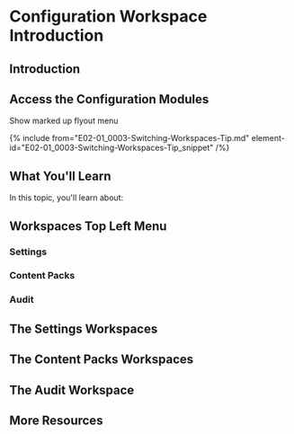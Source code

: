 # Configuration Workspace Introduction

## Introduction


## Access the Configuration Modules

Show marked up flyout menu

{% include from="E02-01_0003-Switching-Workspaces-Tip.md" element-id="E02-01_0003-Switching-Workspaces-Tip_snippet" /%}

## What You'll Learn

In this topic, you'll learn about:


## Workspaces Top Left Menu

### Settings

### Content Packs

### Audit

## The Settings Workspaces


## The Content Packs Workspaces


## The Audit Workspace


## More Resources

